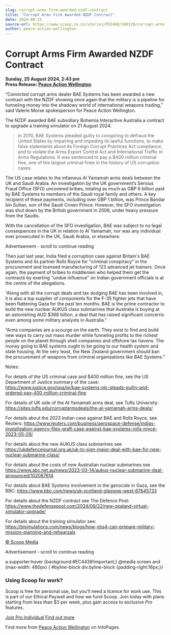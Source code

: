 ```yaml
---
slug: corrupt-arms-firm-awarded-nzdf-contract
title: "Corrupt Arms Firm Awarded NZDF Contract"
date: 2024-08-25
source-url: https://www.scoop.co.nz/stories/PO2408/S00120/corrupt-arms-firm-awarded-nzdf-contract.htm
author: peace-action-wellington
---
```

Corrupt Arms Firm Awarded NZDF Contract
=======================================

**Sunday, 25 August 2024, 2:43 pm**  
**Press Release: [Peace Action Wellington](https://info.scoop.co.nz/Peace_Action_Wellington)**

“Convicted corrupt arms dealer BAE Systems has been awarded a new contract with the NZDF showing once again that the military is a pipeline for funneling money into the shadowy world of international weapons trading,” said Valerie Morse spokesperson for Peace Action Wellington.

The NZDF awarded BAE subsidiary Bohemia Interactive Australia a contract to upgrade a training simulator on 21 August 2024.

> In 2010, BAE Systems pleaded guilty to conspiring to defraud the United States by impairing and impeding its lawful functions, to make false statements about its Foreign Corrupt Practices Act compliance, and to violate the Arms Export Control Act and International Traffic in Arms Regulations. It was sentenced to pay a $400 million criminal fine, one of the largest criminal fines in the history of US corruption cases.

The US case relates to the infamous Al Yamamah arms deals between the UK and Saudi Arabia. An investigation by the UK government’s Serious Fraud Office (SFO) uncovered bribes, totaling as much as GBP 6 billion paid by BAE Systems to members of the Saudi royal family and others. A key recipient of these payments, including over GBP 1 billion, was Prince Bandar bin Sultan, son of the Saudi Crown Prince. However, the SFO investigation was shut down by the British government in 2006, under heavy pressure from the Saudis.

With the cancellation of the SFO investigation, BAE was subject to no legal consequences in the UK in relation to Al Yamamah, nor was any individual ever prosecuted in the UK, Saudi Arabia, or elsewhere.

Advertisement - scroll to continue reading





Then just last year, India filed a corruption case against Britain's BAE Systems and its partner Rolls Royce for "criminal conspiracy" in the procurement and licensed manufacturing of 123 advanced jet trainers. Once again, the payment of bribes to middlemen who helped them get the contracts by exerting "undue influence" on Indian government officials is at the centre of the allegations.

“Along with all the corrupt deals and tax dodging BAE has been involved in, it is also a top supplier of components for the F-35 fighter jets that have been flattening Gaza for the past ten months. BAE is the prime contractor to build the new nuclear AUKUS class submarines that Australia is buying at an astonishing AUD $368 billion, a deal that has raised significant concerns even among some military analysts in Australia.”

“Arms companies are a scourge on the earth. They exist to find and build new ways to carry out mass murder while funneling profits to the richest people on the planet through shell companies and offshore tax havens. The money going to BAE systems ought to be going to our health system and state housing. At the very least, the New Zealand government should ban the procurement of weapons from criminal organisations like BAE Systems.”

Notes:

For details of the US criminal case and $400 million fine, see the US Department of Justice summary of the case: https://www.justice.gov/opa/pr/bae-systems-plc-pleads-guilty-and-ordered-pay-400-million-criminal-fine

For details of UK side of the Al Yamamah arms deal, see Tufts University: https://sites.tufts.edu/corruptarmsdeals/the-al-yamamah-arms-deals/

For details about the 2023 Indian case against BAE and Rolls Royce, see Reuters: https://www.reuters.com/business/aerospace-defense/indias-investigation-agency-files-graft-case-against-bae-systems-rolls-royce-2023-05-29/

For details about the new AUKUS class submarines see https://ukdefencejournal.org.uk/uk-to-sign-major-deal-with-bae-for-new-nuclear-submarine-class/

For details about the costs of new Australian nuclear submarines see https://www.abc.net.au/news/2023-03-14/aukus-nuclear-submarine-deal-announced/102087614

For details about BAE Systems involvement in the genocide in Gaza, see the BBC: https://www.bbc.com/news/uk-scotland-glasgow-west-67645733

For details about the NZDF contract see The Defence Post: https://www.thedefensepost.com/2024/08/22/new-zealand-virtual-simulator-upgrade/

For details about the training simulator see: https://bisimulations.com/news/blogs/how-vbs4-can-prepare-military-mission-planning-and-rehearsals

[© Scoop Media](http://www.scoop.co.nz/about/terms.html)  

Advertisement - scroll to continue reading



a.supporter:hover {background:#EC4438!important;} @media screen and (max-width: 480px) { #byline-block div.byline-block {padding-right:16px;}}

### Using Scoop for work?

Scoop is free for personal use, but you’ll need a licence for work use. This is part of our Ethical Paywall and how we fund Scoop. Join today with plans starting from less than $3 per week, plus gain access to exclusive _Pro_ features.  
  
[Join Pro Individual](https://pro.scoop.co.nz/Individual/?from=ProIn24) [Find out more](https://pro.scoop.co.nz/using-scoop-for-work/?from=ProIn24)

Find more from [Peace Action Wellington](https://info.scoop.co.nz/Peace_Action_Wellington) on InfoPages.